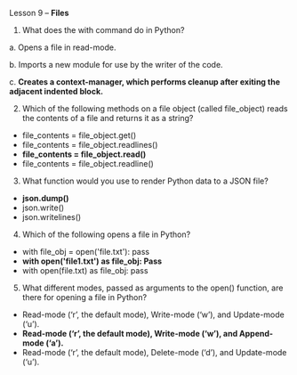 Lesson 9 – **Files**

1.	What does the with command do in Python?

  a.  Opens a file in read-mode.

  b.  Imports a new module for use by the writer of the code.

  c.  **Creates a context-manager, which performs cleanup after exiting the adjacent indented block.**

2.	Which of the following methods on a file object (called file_object) reads the contents of a file and returns it as a string?
-	file_contents = file_object.get()
-	file_contents = file_object.readlines()
-	**file_contents = file_object.read()**
-	file_contents = file_object.readline()

3.	What function would you use to render Python data to a JSON file?
-	**json.dump()**
-	json.write()
-	json.writelines()

4.	Which of the following opens a file in Python?
-	with file_obj = open('file.txt'):
pass
-	**with open('file1.txt') as file_obj:
Pass**
-	with open(file.txt) as file_obj:
pass

5.	What different modes, passed as arguments to the open() function, are there for opening a file in Python?
-	Read-mode (‘r’, the default mode), Write-mode (‘w’), and Update-mode (‘u’).
-	**Read-mode (‘r’, the default mode), Write-mode (‘w’), and Append-mode (‘a’).**
-	Read-mode (‘r’, the default mode), Delete-mode (‘d’), and Update-mode (‘u’).
